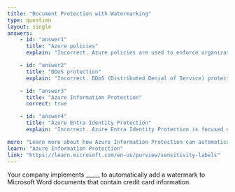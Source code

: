 ```yaml
---
title: "Document Protection with Watermarking"
type: question
layout: single
answers:
    - id: "answer1"
      title: "Azure policies"
      explain: "Incorrect. Azure policies are used to enforce organizational standards and assess compliance across your Azure resources. They cannot add watermarks to documents or protect sensitive information within documents."

    - id: "answer2"
      title: "DDoS protection"
      explain: "Incorrect. DDoS (Distributed Denial of Service) protection is a network security service that protects Azure resources from DDoS attacks. It has no capability to add watermarks to documents or protect document content."

    - id: "answer3"
      title: "Azure Information Protection"
      correct: true

    - id: "answer4"
      title: "Azure Entra Identity Protection"
      explain: "Incorrect. Azure Entra Identity Protection is focused on detecting and remediating identity-based risks. It does not provide document protection or watermarking capabilities."

more: "Learn more about how Azure Information Protection can automatically protect sensitive documents by applying watermarks, headers, footers, and other visual markings based on document content."
learn: "Azure Information Protection"
link: "https://learn.microsoft.com/en-us/purview/sensitivity-labels"
---
```


Your company implements _____ to automatically add a watermark to Microsoft Word documents that contain credit card information.